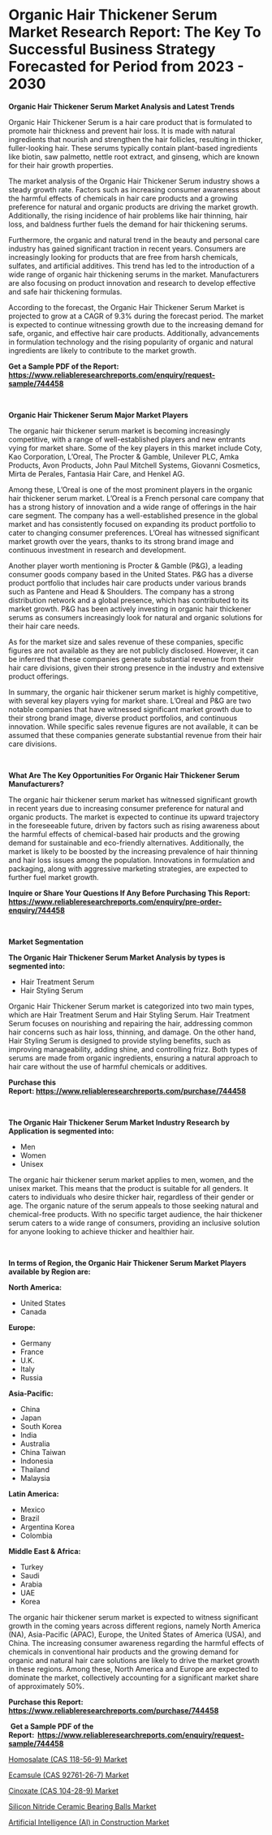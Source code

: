 <p><h1>Organic Hair Thickener Serum Market Research Report: The Key To Successful Business Strategy Forecasted for Period from 2023 - 2030</h1></p><p><strong>Organic Hair Thickener Serum Market Analysis and Latest Trends</strong></p>
<p><p>Organic Hair Thickener Serum is a hair care product that is formulated to promote hair thickness and prevent hair loss. It is made with natural ingredients that nourish and strengthen the hair follicles, resulting in thicker, fuller-looking hair. These serums typically contain plant-based ingredients like biotin, saw palmetto, nettle root extract, and ginseng, which are known for their hair growth properties.</p><p>The market analysis of the Organic Hair Thickener Serum industry shows a steady growth rate. Factors such as increasing consumer awareness about the harmful effects of chemicals in hair care products and a growing preference for natural and organic products are driving the market growth. Additionally, the rising incidence of hair problems like hair thinning, hair loss, and baldness further fuels the demand for hair thickening serums.</p><p>Furthermore, the organic and natural trend in the beauty and personal care industry has gained significant traction in recent years. Consumers are increasingly looking for products that are free from harsh chemicals, sulfates, and artificial additives. This trend has led to the introduction of a wide range of organic hair thickening serums in the market. Manufacturers are also focusing on product innovation and research to develop effective and safe hair thickening formulas.</p><p>According to the forecast, the Organic Hair Thickener Serum Market is projected to grow at a CAGR of 9.3% during the forecast period. The market is expected to continue witnessing growth due to the increasing demand for safe, organic, and effective hair care products. Additionally, advancements in formulation technology and the rising popularity of organic and natural ingredients are likely to contribute to the market growth.</p></p>
<p><strong>Get a Sample PDF of the Report:&nbsp; <a href="https://www.reliableresearchreports.com/enquiry/request-sample/744458">https://www.reliableresearchreports.com/enquiry/request-sample/744458</a></strong></p>
<p>&nbsp;</p>
<p><strong>Organic Hair Thickener Serum Major Market Players</strong></p>
<p><p>The organic hair thickener serum market is becoming increasingly competitive, with a range of well-established players and new entrants vying for market share. Some of the key players in this market include Coty, Kao Corporation, L’Oreal, The Procter & Gamble, Unilever PLC, Amka Products, Avon Products, John Paul Mitchell Systems, Giovanni Cosmetics, Mirta de Perales, Fantasia Hair Care, and Henkel AG.</p><p>Among these, L’Oreal is one of the most prominent players in the organic hair thickener serum market. L’Oreal is a French personal care company that has a strong history of innovation and a wide range of offerings in the hair care segment. The company has a well-established presence in the global market and has consistently focused on expanding its product portfolio to cater to changing consumer preferences. L’Oreal has witnessed significant market growth over the years, thanks to its strong brand image and continuous investment in research and development.</p><p>Another player worth mentioning is Procter & Gamble (P&G), a leading consumer goods company based in the United States. P&G has a diverse product portfolio that includes hair care products under various brands such as Pantene and Head & Shoulders. The company has a strong distribution network and a global presence, which has contributed to its market growth. P&G has been actively investing in organic hair thickener serums as consumers increasingly look for natural and organic solutions for their hair care needs.</p><p>As for the market size and sales revenue of these companies, specific figures are not available as they are not publicly disclosed. However, it can be inferred that these companies generate substantial revenue from their hair care divisions, given their strong presence in the industry and extensive product offerings.</p><p>In summary, the organic hair thickener serum market is highly competitive, with several key players vying for market share. L’Oreal and P&G are two notable companies that have witnessed significant market growth due to their strong brand image, diverse product portfolios, and continuous innovation. While specific sales revenue figures are not available, it can be assumed that these companies generate substantial revenue from their hair care divisions.</p></p>
<p>&nbsp;</p>
<p><strong>What Are The Key Opportunities For Organic Hair Thickener Serum Manufacturers?</strong></p>
<p><p>The organic hair thickener serum market has witnessed significant growth in recent years due to increasing consumer preference for natural and organic products. The market is expected to continue its upward trajectory in the foreseeable future, driven by factors such as rising awareness about the harmful effects of chemical-based hair products and the growing demand for sustainable and eco-friendly alternatives. Additionally, the market is likely to be boosted by the increasing prevalence of hair thinning and hair loss issues among the population. Innovations in formulation and packaging, along with aggressive marketing strategies, are expected to further fuel market growth.</p></p>
<p><strong>Inquire or Share Your Questions If Any Before Purchasing This Report: <a href="https://www.reliableresearchreports.com/enquiry/pre-order-enquiry/744458">https://www.reliableresearchreports.com/enquiry/pre-order-enquiry/744458</a></strong></p>
<p>&nbsp;</p>
<p><strong>Market Segmentation</strong></p>
<p><strong>The Organic Hair Thickener Serum Market Analysis by types is segmented into:</strong></p>
<p><ul><li>Hair Treatment Serum</li><li>Hair Styling Serum</li></ul></p>
<p><p>Organic Hair Thickener Serum market is categorized into two main types, which are Hair Treatment Serum and Hair Styling Serum. Hair Treatment Serum focuses on nourishing and repairing the hair, addressing common hair concerns such as hair loss, thinning, and damage. On the other hand, Hair Styling Serum is designed to provide styling benefits, such as improving manageability, adding shine, and controlling frizz. Both types of serums are made from organic ingredients, ensuring a natural approach to hair care without the use of harmful chemicals or additives.</p></p>
<p><strong>Purchase this Report:&nbsp;<a href="https://www.reliableresearchreports.com/purchase/744458">https://www.reliableresearchreports.com/purchase/744458</a></strong></p>
<p>&nbsp;</p>
<p><strong>The Organic Hair Thickener Serum Market Industry Research by Application is segmented into:</strong></p>
<p><ul><li>Men</li><li>Women</li><li>Unisex</li></ul></p>
<p><p>The organic hair thickener serum market applies to men, women, and the unisex market. This means that the product is suitable for all genders. It caters to individuals who desire thicker hair, regardless of their gender or age. The organic nature of the serum appeals to those seeking natural and chemical-free products. With no specific target audience, the hair thickener serum caters to a wide range of consumers, providing an inclusive solution for anyone looking to achieve thicker and healthier hair.</p></p>
<p>&nbsp;</p>
<p><strong>In terms of Region, the Organic Hair Thickener Serum Market Players available by Region are:</strong></p>
<p>
    <p> <strong> North America: </strong>
        <ul>
            <li>United States</li>
            <li>Canada</li>
        </ul>
        </p> 
    <p> <strong> Europe: </strong>
        <ul>
            <li>Germany</li>
            <li>France</li>
            <li>U.K.</li>
            <li>Italy</li>
            <li>Russia</li>
        </ul>
        </p> 
    <p> <strong> Asia-Pacific: </strong>
        <ul>
            <li>China</li>
            <li>Japan</li>
            <li>South Korea</li>
            <li>India</li>
            <li>Australia</li>
            <li>China Taiwan</li>
            <li>Indonesia</li>
            <li>Thailand</li>
            <li>Malaysia</li>
        </ul>
        </p> 
    <p> <strong> Latin America: </strong>
        <ul>
            <li>Mexico</li>
            <li>Brazil</li>
            <li>Argentina Korea</li>
            <li>Colombia</li>
        </ul>
        </p> 
    <p> <strong> Middle East & Africa: </strong>
        <ul>
            <li>Turkey</li>
            <li>Saudi</li>
            <li>Arabia</li>
            <li>UAE</li>
            <li>Korea</li>
        </ul>
    </p>
    </p>
<p><p>The organic hair thickener serum market is expected to witness significant growth in the coming years across different regions, namely North America (NA), Asia-Pacific (APAC), Europe, the United States of America (USA), and China. The increasing consumer awareness regarding the harmful effects of chemicals in conventional hair products and the growing demand for organic and natural hair care solutions are likely to drive the market growth in these regions. Among these, North America and Europe are expected to dominate the market, collectively accounting for a significant market share of approximately 50%.</p></p>
<p><strong>Purchase this Report: <a href="https://www.reliableresearchreports.com/purchase/744458">https://www.reliableresearchreports.com/purchase/744458</a></strong></p>
<p>&nbsp;<strong>Get a Sample PDF of the Report:&nbsp;&nbsp;<a href="https://www.reliableresearchreports.com/enquiry/request-sample/744458">https://www.reliableresearchreports.com/enquiry/request-sample/744458</a></strong></p>
<p><strong></strong></p>
<p><p><a href="https://medium.com/@walkersipes1943/homosalate-cas-118-56-9-market-furnishes-information-on-market-share-market-trends-and-market-57c9de4c5cd5">Homosalate (CAS 118-56-9) Market</a></p><p><a href="https://medium.com/@shaniekunze/ecamsule-cas-92761-26-7-market-size-and-market-trends-complete-industry-overview-2023-to-2030-5ede065e7bd6">Ecamsule (CAS 92761-26-7) Market</a></p><p><a href="https://medium.com/@ulicesdoyle2023/cinoxate-cas-104-28-9-market-size-and-market-trends-complete-industry-overview-2023-to-2030-6742ae4f82ce">Cinoxate (CAS 104-28-9) Market</a></p><p><a href="https://github.com/dringals/Market-Research-Report-List-1/blob/main/silicon-nitride-ceramic-bearing-balls-market.md">Silicon Nitride Ceramic Bearing Balls Market</a></p><p><a href="https://github.com/Paul14Anderson63/Market-Research-Report-List-1/blob/main/artificial-intelligence-ai-in-construction-market.md">Artificial Intelligence (AI) in Construction Market</a></p></p>